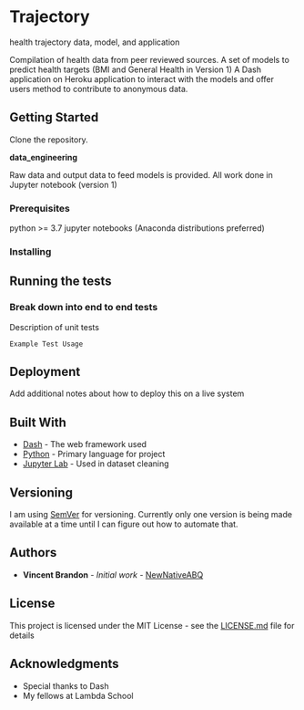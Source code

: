 # Trajectory
health trajectory data, model, and application

Compilation of health data from peer reviewed sources.
A set of models to predict health targets (BMI and General Health in Version 1)
A Dash application on Heroku application to interact with the models and offer users method to contribute to anonymous data.

## Getting Started

Clone the repository.

**data_engineering**

Raw data and output data to feed models is provided.  All work done in Jupyter notebook (version 1)

### Prerequisites

python >= 3.7
jupyter notebooks (Anaconda distributions preferred)


### Installing



## Running the tests



### Break down into end to end tests

Description of unit tests

```
Example Test Usage
```

## Deployment

Add additional notes about how to deploy this on a live system

## Built With

* [Dash](#) - The web framework used
* [Python](#) - Primary language for project
* [Jupyter Lab](#) - Used in dataset cleaning


## Versioning

I am using [SemVer](http://semver.org/) for versioning. Currently only one version is being made available at a time until I can figure out how to automate that.

## Authors

* **Vincent Brandon** - *Initial work* - [NewNativeABQ](https://github.com/newnativeabq)


## License

This project is licensed under the MIT License - see the [LICENSE.md](LICENSE.md) file for details

## Acknowledgments

* Special thanks to Dash
* My fellows at Lambda School
